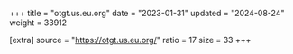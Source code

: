 +++
title = "otgt.us.eu.org"
date = "2023-01-31"
updated = "2024-08-24"
weight = 33912

[extra]
source = "https://otgt.us.eu.org/"
ratio = 17
size = 33
+++
